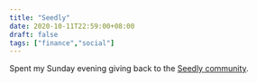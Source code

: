 ```yaml
---
title: "Seedly"
date: 2020-10-11T22:59:00+08:00
draft: false
tags: ["finance","social"]
---
```

Spent my Sunday evening giving back to the [Seedly community](https://seedly.sg/profile/jiayee-3d05d0dc-67ad-4c91-840f-6e40ce5ffe1e).
